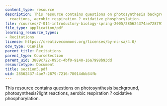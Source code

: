 ```yaml
---
content_type: resource
description: This resource contains questions on photosynthesis background, photosynthesis?light
  reactions, aerobic respiration ? oxidative phosphorylation.
file: /courses/7-014-introductory-biology-spring-2005/285624374ae72879721678014dbb34fb_section5.pdf
file_type: application/pdf
learning_resource_types:
- Recitations
license: https://creativecommons.org/licenses/by-nc-sa/4.0/
ocw_type: OCWFile
parent_title: Recitations
parent_type: CourseSection
parent_uid: 3889c722-095c-4bf0-9140-16a7998b93dd
resourcetype: Document
title: section5.pdf
uid: 28562437-4ae7-2879-7216-78014dbb34fb
---
```

This resource contains questions on photosynthesis background, photosynthesis?light reactions, aerobic respiration ? oxidative phosphorylation.